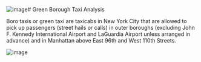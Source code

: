 ![image](https://github.com/bintangrizqikhairullah/Green-Borough-Taxi-Trip-Analysis/assets/101108509/4e1d5b3d-ecc6-4011-8c23-075e7624fd24)# Green Borough Taxi Analysis

Boro taxis or green taxi are taxicabs in New York City that are allowed to pick up passengers (street hails or calls) in outer boroughs (excluding John F. Kennedy International Airport and LaGuardia Airport unless arranged in advance) and in Manhattan above East 96th and West 110th Streets.

![image](https://github.com/bintangrizqikhairullah/Green-Borough-Taxi-Trip-Analysis/assets/101108509/3bd42e99-839a-4ef7-a8a7-888702e9b638)



